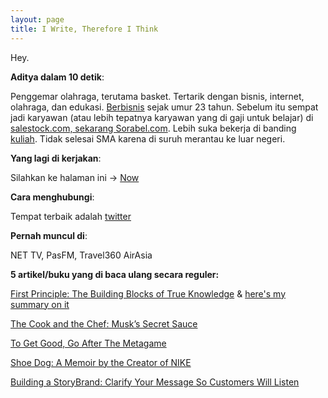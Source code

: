 ```yaml
---
layout: page
title: I Write, Therefore I Think
---
```


Hey.


**Aditya dalam 10 detik**:

Penggemar olahraga, terutama basket. Tertarik dengan bisnis, internet, olahraga, dan edukasi. [Berbisnis](https://instagram.com/atalon.id) sejak umur 23 tahun. Sebelum itu sempat jadi karyawan (atau lebih tepatnya karyawan yang di gaji untuk belajar) di [salestock.com, sekarang Sorabel.com](https://www.sorabel.com). Lebih suka bekerja di banding [kuliah](https://www.unimelb.edu.au). Tidak selesai SMA karena di suruh merantau ke luar negeri. 

**Yang lagi di kerjakan**:

Silahkan ke halaman ini -> [Now](/now)

**Cara menghubungi**:

Tempat terbaik adalah [twitter](https://www.twitter.com/aditya_dst)

**Pernah muncul di**:

NET TV, PasFM, Travel360 AirAsia

**5 artikel/buku yang di baca ulang secara reguler:**

[First Principle: The Building Blocks of True Knowledge](https://fs.blog/2018/04/first-principles/) & [here's my summary on it](https://adityads.com/2020/05/29/summary-first-principle)

[The Cook and the Chef: Musk’s Secret Sauce](https://waitbutwhy.com/2015/11/the-cook-and-the-chef-musks-secret-sauce.html)

[To Get Good, Go After The Metagame](https://commoncog.com/blog/to-get-good-go-after-the-metagame/)

[Shoe Dog: A Memoir by the Creator of NIKE](https://www.goodreads.com/book/show/27220736-shoe-dog) 

[Building a StoryBrand: Clarify Your Message So Customers Will Listen](https://www.goodreads.com/book/show/34460583-building-a-storybrand) 